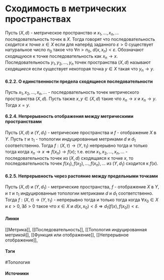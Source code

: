 # Сходимость в метрических пространствах
Пусть $(X,d)$ - метрическое пространство и $x_{1},\dots,x_{n},\dots$ последовательность точек в $X$. Тогда говорят что последовательность *сходится к точке* $x\in X$ если для наперёд заданного $\varepsilon>0$ существует натуральное число $n_{0}$ такое что $\forall n>n_{0}$, $d(x,x_{n})<\varepsilon$.
Обозначают сходящуюся к точке последовательность как $x_{n}\to x$.
Последовательность $y_{1},y_{2},\dots,y_{n}$ точек пространства $(X,d)$ называют *сходящиеся* если существует некоторая точка $y\in X$ такая что $y_{n}\to y$.
#### 6.2.2. О единственности предела сходящиеся последовательности
Пусть $x_{1},x_{2},\dots,x_{n},\dots$ - последовательность точек метрического пространства $(X,d)$. Пусть также $x,y\in(X,d)$ такие что $x_{n}\to x$ и $x_{n}\to y$. Тогда $x=y$.
#### 6.2.4. Непрерывность отображения между метрическими пространствами
Пусть $(X,d)$ и $(Y,d_{1})$ - метрические пространства и $f$ - отображение $X$ в $Y$. Пусть $\tau$ и $\tau_{1}$ - топологии индуцированные метриками $d$ и $d_{1}$ соответственно. Тогда $f:(X,\tau)\to(Y,\tau_{1})$ непрерывно тогда и только тогда когда $x_{n}\to x\Rightarrow f(x_{n})\to f(x)$; т.е. если $x_{1},x_{2},\dots,x_{n},\dots$ - последовательность точек из $(X,d)$ сходящаяся к точке $x$, то последовательность точек $f(x_{1}),f(x_{2}),\dots,f(x_{n}),\dots$ из $(Y,d_{1})$ сходится к $f(x)$. 
#### 6.2.5. Непрерывность через растояние между предельными точками
Пусть $(X,d)$ и $(Y,d_{1})$ - метрические пространства, $f$ - отображение $X$ в $Y$, и $\tau$ и $\tau_{1}$ индуцированные топологии метриками $d$ и $d_{1}$ соответственно. Тогда $f:(X,\tau)\to(Y,\tau_{1})$ - непрерывно тогда и только тогда когда $\forall x_{0}\in X$ и $\varepsilon>0,\exists\delta>0$ такое что $x\in X$ и $d(x,x_{0})<\delta\Rightarrow d_{1}(f(x),f(x_{0}))<\varepsilon$.
#### Линки
 [[Метрика]],
 [[Последовательность]],
 [[Топология индуцированная метрикой]],
 [[Функция или отображение]],
 [[Непрерывное отображение]],
#### Тэги
 #Топология 
#### Источники
 